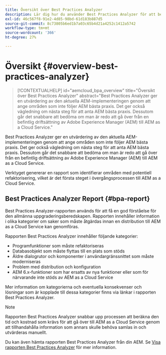 ```yaml
---
title: Översikt över Best Practices Analyzer
description: Lär dig hur du använder Best Practices Analyzer för att bedöma om AEM följer rekommenderade metoder
exl-id: 46c567f8-91e2-4d85-98bd-61d183b887d5
source-git-commit: 8c73805b6ed1b7a03c65b4d21a4252c1412a5742
workflow-type: tm+mt
source-wordcount: '366'
ht-degree: 27%

---
```


# Översikt {#overview-best-practices-analyzer}

>[!CONTEXTUALHELP]
>id="aemcloud_bpa_overview"
>title="Översikt över Best Practices Analyzer"
>abstract="Best Practices Analyzer ger en utvärdering av den aktuella AEM-implementeringen genom att ange områden som inte följer AEM bästa praxis. Det ger också vägledning om nästa steg för att anta AEM bästa praxis. Dessutom går det snabbare att bedöma om man är redo att gå över från en befintlig driftsättning av Adobe Experience Manager (AEM) till AEM as a Cloud Service."

Best Practices Analyzer ger en utvärdering av den aktuella AEM-implementeringen genom att ange områden som inte följer AEM bästa praxis. Det ger också vägledning om nästa steg för att anta AEM bästa praxis. Dessutom går det snabbare att bedöma om man är redo att gå över från en befintlig driftsättning av Adobe Experience Manager (AEM) till AEM as a Cloud Service.

Verktyget genererar en rapport som identifierar områden med potentiell refaktorisering, vilket är det första steget i övergångsprocessen till AEM as a Cloud Service.

## Best Practices Analyzer Report {#bpa-report}

Best Practices Analyzer-rapporten används för att få en god förståelse för den allmänna uppgraderingsberedskapen. Rapporten innehåller information i olika kategorier om saker som måste åtgärdas innan en distribution till AEM as a Cloud Service kan genomföras.

Rapporten Best Practices Analyzer innehåller följande kategorier:

* Programfunktioner som måste refaktoriseras
* Databasobjekt som måste flyttas till en plats som stöds
* Äldre dialogrutor och komponenter i användargränssnittet som måste moderniseras
* Problem med distribution och konfiguration
* AEM 6.x-funktioner som har ersatts av nya funktioner eller som för närvarande inte stöds av AEM as a Cloud Service

Mer information om kategorierna och eventuella konsekvenser och lösningar som är kopplade till dessa kategorier finns via länkar i rapporten Best Practices Analyzer.

>[!NOTE]
>Rapporten Best Practices Analyzer snabbar upp processen att beräkna den tid och kostnad som krävs för att gå över till AEM as a Cloud Service genom att tillhandahålla information som annars skulle behöva samlas in och utvärderas manuellt.

Du kan även hämta rapporten Best Practices Analyzer från din AEM. Se [Visa rapporten Best Practices Analyzer](/help/journey-migration/best-practices-analyzer/using-best-practices-analyzer.md#viewing-report) för mer information.
